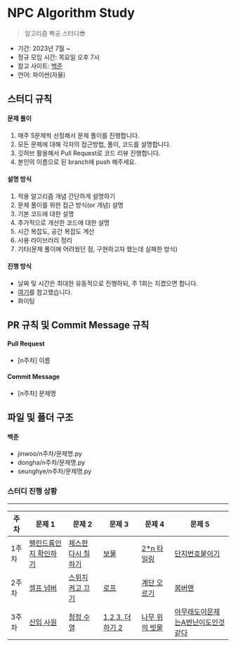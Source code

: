 # NPC Algorithm Study

> 알고리즘 빡공 스터디😎

- 기간: 2023년 7월 ~
- 정규 모임 시간: 목요일 오후 7시
- 참고 사이트: [백준](https://www.acmicpc.net/)
- 언어: 파이썬(자율)

## 스터디 규칙

#### 문제 풀이

1. 매주 5문제씩 선정해서 문제 풀이를 진행합니다.
2. 모든 문제에 대해 각자의 접근방법, 풀이, 코드를 설명합니다.
3. 깃허브 활용해서 Pull Request로 코드 리뷰 진행합니다.
4. 본인의 이름으로 된 branch에 push 해주세요.

#### 설명 방식

1. 적용 알고리즘 개념 간단하게 설명하기
2. 문제 풀이를 위한 접근 방식(or 개념) 설명
3. 기본 코드에 대한 설명
4. 추가적으로 개선한 코드에 대한 설명
5. 시간 복잡도, 공간 복잡도 계산
6. 사용 라이브러리 정리
7. 기타(문제 풀이에 어려웠던 점, 구현하고자 했는데 실패한 방식)

#### 진행 방식

- 날짜 및 시간은 최대한 유동적으로 진행하되, 주 1회는 지켰으면 합니다.
- [여기](https://github.com/soo5717/2021-Algorithm-Study#readme)를 참고했습니다.
- 화이팅

## PR 규칙 및 Commit Message 규칙

#### Pull Request

- [n주차] 이름

#### Commit Message

- [n주차] 문제명

## 파일 및 폴더 구조

#### 백준

- jinwoo/n주차/문제명.py
- dongha/n주차/문제명.py
- seunghye/n주차/문제명.py

### 스터디 진행 상황

---

| **주차** | **문제 1**                                                     | **문제 2**                                                 | **문제 3**                                               | **문제 4**                                             | **문제 5**                                                                |
| -------- | -------------------------------------------------------------- | ---------------------------------------------------------- | -------------------------------------------------------- | ------------------------------------------------------ | ------------------------------------------------------------------------- |
| 1주차    | [팰린드롬인지 확인하기](https://www.acmicpc.net/problem/10988) | [체스판 다시 칠하기](https://www.acmicpc.net/problem/1018) | [보물](https://www.acmicpc.net/problem/1026)             | [2\*n 타일링](https://www.acmicpc.net/problem/11726)   | [단지번호붙이기](https://www.acmicpc.net/problem/2667)                    |
| 2주차    | [셀프 넘버](https://www.acmicpc.net/problem/4673)              | [스위치 켜고 끄기](https://www.acmicpc.net/problem/1244)   | [로프](https://www.acmicpc.net/problem/2217)             | [계단 오르기](https://www.acmicpc.net/problem/2579)    | [봄버맨](https://www.acmicpc.net/problem/16918)                           |
| 3주차    | [신입 사원](https://www.acmicpc.net/problem/1946)              | [청정 수열](https://www.acmicpc.net/problem/25176)         | [1,2,3, 더하기 2](https://www.acmicpc.net/problem/12101) | [나무 위의 빗물](https://www.acmicpc.net/problem/17073) | [아무래도이문제는A번난이도인것같다](https://www.acmicpc.net/problem/1402) |
